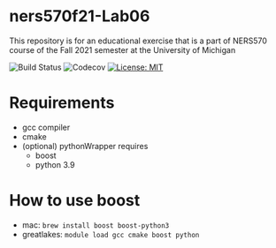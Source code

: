 # ners570f21-Lab06
This repository is for an educational exercise that is a part of NERS570 course of the Fall 2021 semester at the University of Michigan

![Build Status](https://github.com/bkochuna/ners570f21-Lab06/actions/workflows/cmake.yml/badge.svg)
![Codecov](https://codecov.io/github/bkochuna/ners570f21-Lab06/branch/main/graph/badge.svg)
[![License: MIT](https://img.shields.io/badge/License-MIT-blue.svg)](LICENSE)

# Requirements
- gcc compiler
- cmake
- (optional) pythonWrapper requires
  - boost
  - python 3.9

# How to use boost
- mac: `brew install boost boost-python3`
- greatlakes: `module load gcc cmake boost python`
